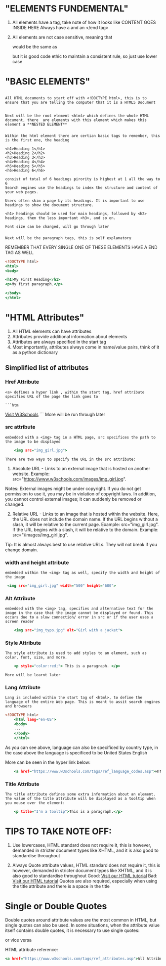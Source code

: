 # "ELEMENTS FUNDEMENTAL"
1. All elements have a tag, take note of how it looks like <tagname>CONTENT GOES INSIDE HERE</tagname> Always have a <start tag> and an </end tag>

2. All elements are not case sensitive, meaning that <P> would be the same as <p> but it is good code ethic to maintain a consistent rule, so just use lower case

# "BASIC ELEMENTS"

## <!DOCTYPE html>
    All HTML documents to start off with <!DOCTYPE html>, this is to ensure that you are telling the computer that it is a HTML5 Document

## <html>
    Next will be the root element <html> which defines the whole HTML document, there  are elements with this element which makes this element a **NESTED ELEMENT**

### <heading>
    Within the html element there are certian basic tags to remember, this is the first one, the heading 
    
    <h1>Heading 1</h1>
    <h2>Heading 2</h2>
    <h3>Heading 3</h3>
    <h4>Heading 4</h4>
    <h5>Heading 5</h5>
    <h6>Heading 6</h6>
    
    consist of total of 6 headings pirority is highest at 1 all the way to 6   
    Search engines use the headings to index the structure and content of your web pages.

    Users often skim a page by its headings. It is important to use headings to show the document structure.

    <h1> headings should be used for main headings, followed by <h2> headings, then the less important <h3>, and so on.

    Font size can be changed, will go through later



### <p1>
    Next will be the paragraph tags, this is self explanatory 


REMEMBER THAT EVERY SINGLE ONE OF THESE ELEMENTS HAVE A END TAG AS WELL


```htm
<!DOCTYPE html>
<html>
<body>

<h1>My First Heading</h1>
<p>My first paragraph.</p>

</body>
</html>
```

# "HTML Attributes"
1. All HTML elements can have attributes
2. Attributes provide additional information about elements 
3. Attributes are always specified in the start tag
4. Most importantly, attributes always come in name/value pairs, think of it as a python dictionary

## Simplified list of attributes 

### Href Attribute 
    <a> defines a hyper link , within the start tag, href attribute specifies URL of the page the link goes to

    ```htm
<a href="https://www.w3schools.com">Visit W3Schools</a>
    ```
    More will be run through later 

### src attribute
    embedded with a <img> tag in a HTML page, src specifices the path to the image to be displayed

```htm
    <img src="img_girl.jpg">
```
    There are two ways to specify the URL in the src attribute:

1. Absolute URL - Links to an external image that is hosted on another website. Example: src="https://www.w3schools.com/images/img_girl.jpg".

Notes: External images might be under copyright. If you do not get permission to use it, you may be in violation of copyright laws. In addition, you cannot control external images; it can suddenly be removed or changed.

2. Relative URL - Links to an image that is hosted within the website. Here, the URL does not include the domain name. If the URL begins without a slash, it will be relative to the current page. Example: src="img_girl.jpg". If the URL begins with a slash, it will be relative to the domain. Example: src="/images/img_girl.jpg".

Tip: It is almost always best to use relative URLs. They will not break if you change domain.

### width and height attribute
    embedded within the <img> tag as well, specify the width and height of the image
```htm
 <img src="img_girl.jpg" width="500" height="600">  
```
### Alt Attribute
    embedded with the <img> tag, specifies and alternative text for the image in the case that the image cannot be displayed or found. This occurs due to a slow connection/ error in src or if the user uses a screen reader
```htm
    <img src="img_typo.jpg" alt="Girl with a jacket">
```
### Style Attribute
    The style attribute is used to add styles to an element, such as color, font, size, and more.
```htm
    <p style="color:red;"> This is a paragraph. </p>
```
    More will be learnt later
### Lang Attribute 
    Lang is included within the start tag of <html>, to define the language of the entire Web page. This is meant to assit search engines and browsers
```htm
<!DOCTYPE html>
    <html lang="en-US">
    <body>
    ...
    </body>
    </html>
```
As you can see above, language can also be specificed by country type, in the case above the language is specificed to be United States English

More can be seen in the hyper link below:
```htm
    <a href="https://www.w3schools.com/tags/ref_language_codes.asp">HTML Langugae Code</a>
```
### Title Attribute 
    The title attribute defines some extra information about an element.
    The value of the title attribute will be displayed as a tooltip when you mouse over the element:
```htm
    <p title="I'm a tooltip">This is a paragraph.</p>
```

# TIPS TO TAKE NOTE OFF:
1. Use lowercases, HTML standard does not require it, this is however, demanded in stricter document types like XHTML, and it is also good to standardise throughout

2. Always Quote attribute values, HTML standard does not require it, this is however, demanded in stricter document types like XHTML, and it is also good to standardise throughout
    Good:
    <a href="https://www.w3schools.com/html/">Visit our HTML tutorial</a>
    Bad:
    <a href=https://www.w3schools.com/html/>Visit our HTML tutorial</a>
Quotes are also required, especially when using the title attribute and there is a space in the title

# Single or Double Quotes

Double quotes around attribute values are the most common in HTML, but single quotes can also be used.
In some situations, when the attribute value itself contains double quotes, it is necessary to use single quotes:

<p title='John "ShotGun" Nelson'>
or vice versa
<p title="John 'ShotGun' Nelson">

HTML attribute reference:
```htm
<a href="https://www.w3schools.com/tags/ref_attributes.asp">All Attributes</a>
```

